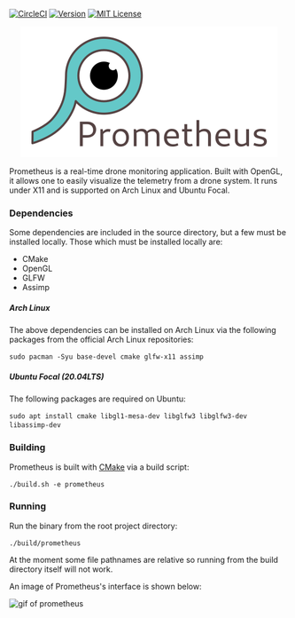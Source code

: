 [![CircleCI][circle-badge]][circle-url]
[![Version][version-badge]](version-url)
[![MIT License][license-badge]](LICENSE.md)

<p align="center">
    <img alt="Prometheus logo" src="assets/logos/logo_with_text.png">
</p>

Prometheus is a real-time drone monitoring application. Built with OpenGL, it
allows one to easily visualize the telemetry from a drone system. It runs under
X11 and is supported on Arch Linux and Ubuntu Focal.

### Dependencies

Some dependencies are included in the source directory, but a few must be
installed locally. Those which must be installed locally are:

* CMake
* OpenGL
* GLFW
* Assimp

##### Arch Linux

The above dependencies can be installed on Arch Linux via the following packages
from the official Arch Linux repositories:

```
sudo pacman -Syu base-devel cmake glfw-x11 assimp
```

##### Ubuntu Focal (20.04LTS)

The following packages are required on Ubuntu:

```
sudo apt install cmake libgl1-mesa-dev libglfw3 libglfw3-dev libassimp-dev
```

### Building

Prometheus is built with [CMake](https://cmake.org/) via a build script:

```
./build.sh -e prometheus
```

### Running

Run the binary from the root project directory:

```
./build/prometheus
```

At the moment some file pathnames are relative so running from the build
directory itself will not work.

An image of Prometheus's interface is shown below:

![gif of prometheus](assets/images/prometheus.gif)

[circle-badge]: https://circleci.com/gh/jdtaylor7/prometheus.svg?style=svg
[circle-url]: https://circleci.com/gh/jdtaylor7/prometheus
[version-badge]: https://img.shields.io/github/release/jdtaylor7/drone_viewer/all.svg
[version-url]: https://github.com/jdtaylor7/drone_viewer/releases/latest
[license-badge]: https://img.shields.io/badge/license-MIT-007EC7.svg
